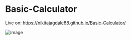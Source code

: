 # Basic-Calculator
Live on:
https://nikitajagdale88.github.io/Basic-Calculator/

![image](https://github.com/NikitaJagdale88/Basic-Calculator/assets/128221436/9ae94959-20fb-4cef-8de4-c6c5647c21f7)
